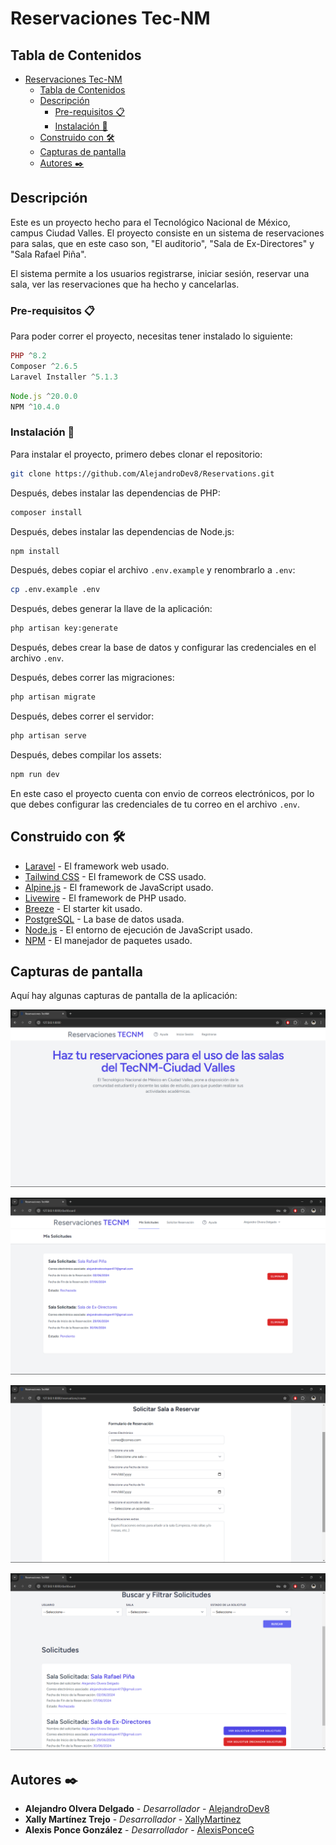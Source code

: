 # Reservaciones Tec-NM

## Tabla de Contenidos

- [Reservaciones Tec-NM](#reservaciones-tec-nm)
  - [Tabla de Contenidos](#tabla-de-contenidos)
  - [Descripción](#descripción)
    - [Pre-requisitos 📋](#pre-requisitos-)
    - [Instalación 🔧](#instalación-)
  - [Construido con 🛠️](#construido-con-️)
  - [Capturas de pantalla](#capturas-de-pantalla)
  - [Autores ✒️](#autores-️)

## Descripción

Este es un proyecto hecho para el Tecnológico Nacional de México, campus Ciudad Valles. El proyecto consiste en un sistema de reservaciones para salas, que en este caso son, "El auditorio", "Sala de Ex-Directores" y "Sala Rafael Piña".

El sistema permite a los usuarios registrarse, iniciar sesión, reservar una sala, ver las reservaciones que ha hecho y cancelarlas.

### Pre-requisitos 📋

Para poder correr el proyecto, necesitas tener instalado lo siguiente:

```php
PHP ^8.2
Composer ^2.6.5
Laravel Installer ^5.1.3
```

```js
Node.js ^20.0.0
NPM ^10.4.0
```

### Instalación 🔧

Para instalar el proyecto, primero debes clonar el repositorio:

```bash
git clone https://github.com/AlejandroDev8/Reservations.git
```

Después, debes instalar las dependencias de PHP:

```bash
composer install
```

Después, debes instalar las dependencias de Node.js:

```bash
npm install
```

Después, debes copiar el archivo `.env.example` y renombrarlo a `.env`:

```bash
cp .env.example .env
```

Después, debes generar la llave de la aplicación:

```bash
php artisan key:generate
```

Después, debes crear la base de datos y configurar las credenciales en el archivo `.env`.

Después, debes correr las migraciones:

```bash
php artisan migrate
```

Después, debes correr el servidor:

```bash
php artisan serve
```

Después, debes compilar los assets:

```bash
npm run dev
```

En este caso el proyecto cuenta con envio de correos electrónicos, por lo que debes configurar las credenciales de tu correo en el archivo `.env`.

## Construido con 🛠️

- [Laravel](https://laravel.com/) - El framework web usado.
- [Tailwind CSS](https://tailwindcss.com/) - El framework de CSS usado.
- [Alpine.js](https://alpinejs.dev/) - El framework de JavaScript usado.
- [Livewire](https://laravel-livewire.com/) - El framework de PHP usado.
- [Breeze](https://laravel.com/docs/11.x/starter-kits#laravel-breeze) - El starter kit usado.
- [PostgreSQL](https://www.postgresql.org/) - La base de datos usada.
- [Node.js](https://nodejs.org/) - El entorno de ejecución de JavaScript usado.
- [NPM](https://www.npmjs.com/) - El manejador de paquetes usado.

## Capturas de pantalla

Aquí hay algunas capturas de pantalla de la aplicación:

![Página de inicio](/public/img/readme/Captura%20de%20pantalla%20(93).png)

![Dashboard de usuario](/public/img/readme/Captura%20de%20pantalla%20(94).png)

![Página para hacer un reservación](/public/img/readme/Captura%20de%20pantalla%20(95).png)

![Dashboard del administrador](/public/img/readme/Captura%20de%20pantalla%20(96).png)

## Autores ✒️

- **Alejandro Olvera Delgado** - *Desarrollador* - [AlejandroDev8](https://github.com/AlejandroDev8)
- **Xally Martínez Trejo** - *Desarrollador* - [XallyMartinez](https://github.com/20690080xallytrejo)
- **Alexis Ponce González** - *Desarrollador* - [AlexisPonceG](https://github.com/PONCE2602)
